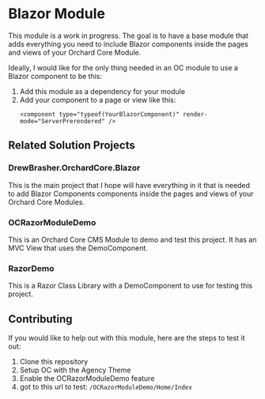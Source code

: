 ﻿# Blazor Module
This module is a work in progress. The goal is to have a base module that adds everything you need to include Blazor components inside the pages and views of your Orchard Core Module.

Ideally, I would like for the only thing needed in an OC module to use a Blazor component to be this:
1. Add this module as a dependency for your module
2.  Add your component to a page or view like this:
	```
	<component type="typeof(YourBlazorComponent)" render-mode="ServerPrerendered" />
	```
## Related Solution Projects
### DrewBrasher.OrchardCore.Blazor
This is the main project that I hope will have everything in it that is needed to add Blazor Components components inside the pages and views of your Orchard Core Modules.

### OCRazorModuleDemo
This is an Orchard Core CMS Module to demo and test this project. It has an MVC View that uses the DemoComponent.

### RazorDemo
This is a Razor Class Library with a DemoComponent to use for testing this project.

## Contributing
If you would like to help out with this module, here are the steps to test it out:
1. Clone this repository
2. Setup OC with the Agency Theme
3. Enable the OCRazorModuleDemo feature
4. got to this url to test: `/OCRazorModuleDemo/Home/Index`